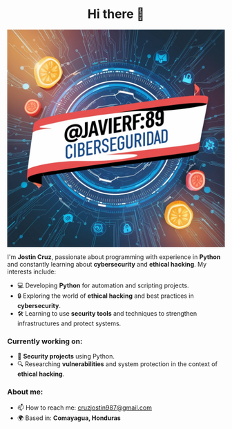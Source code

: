 <h1 align="center">Hi there 👋</h1>

<img src="https://github.com/javierf89/javierf89/blob/54ae1b2cf77332f4f5181065c830f19b96634532/image.png" alt="Banner de Ciberseguridad" width="600" align="center">

I'm **Jostin Cruz**, passionate about programming with experience in **Python** and constantly learning about **cybersecurity** and **ethical hacking**. My interests include:

- 💻 Developing **Python** for automation and scripting projects.
- 🔒 Exploring the world of **ethical hacking** and best practices in **cybersecurity**.
- 🛠️ Learning to use **security tools** and techniques to strengthen infrastructures and protect systems.

### Currently working on:
- 📜 **Security projects** using Python.
- 🔍 Researching **vulnerabilities** and system protection in the context of **ethical hacking**.

### About me:
- 📫 How to reach me: cruzjostin987@gmail.com
- 🌍 Based in: **Comayagua, Honduras**

